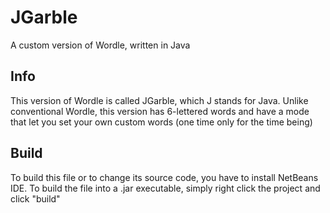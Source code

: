 # JGarble
A custom version of Wordle, written in Java

## Info

This version of Wordle is called JGarble, which J stands for Java.
Unlike conventional Wordle, this version has 6-lettered words and have a mode that let you set your own custom words (one time only for the time being)

## Build

To build this file or to change its source code, you have to install NetBeans IDE. To build the file into a .jar executable, simply right click the 
project and click "build"
